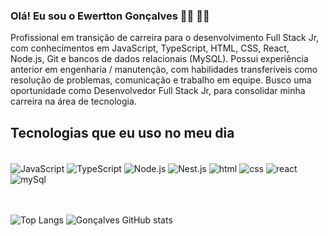 ### Olá! Eu sou o Ewertton Gonçalves 🤙🏼 👨‍💻

Profissional em transição de carreira para o desenvolvimento Full Stack Jr, com conhecimentos
em JavaScript, TypeScript, HTML, CSS, React, Node.js, Git e bancos de dados relacionais
(MySQL). Possui experiência anterior em engenharia / manutenção, com habilidades
transferíveis como resolução de problemas, comunicação e trabalho em equipe. Busco uma
oportunidade como Desenvolvedor Full Stack Jr, para consolidar minha carreira na área de
tecnologia.<br/>

## Tecnologias que eu uso no meu dia
<div style = "display: inline_block"><br/>
    <img align ="center" alt="JavaScript" src="https://img.shields.io/badge/JavaScript-323330?style=for-the-badge&logo=javascript&logoColor=F7DF1E"/>
    <img align ="center" alt="TypeScript" src ="https://img.shields.io/badge/typescript-%23007ACC.svg?style=for-the-badge&logo=typescript&logoColor=white)"/>
    <img align ="center" alt="Node.js" src="https://img.shields.io/badge/node.js-6DA55F?style=for-the-badge&logo=node.js&logoColor=white)"/>
    <img align ="center" alt="Nest.js" src="https://img.shields.io/badge/nestjs-%23E0234E.svg?style=for-the-badge&logo=nestjs&logoColor=white"/>
    <img align ="center" alt="html" src="https://img.shields.io/badge/html5-%23E34F26.svg?style=for-the-badge&logo=html5&logoColor=white)">
    <img align ="center" alt="css" src="https://img.shields.io/badge/css3-%231572B6.svg?style=for-the-badge&logo=css3&logoColor=white)">
    <img align ="center" alt="react" src="https://img.shields.io/badge/react-%2320232a.svg?style=for-the-badge&logo=react&logoColor=%2361DAFB)">
    <img align ="center" alt="mySql" src="https://img.shields.io/badge/mysql-4479A1.svg?style=for-the-badge&logo=mysql&logoColor=white)"> <br/>


<br> <br>![Top Langs](https://github-readme-stats.vercel.app/api/top-langs/?username=anuraghazra&size_weight=0.5&count_weight=0.5)
![Gonçalves GitHub stats](https://github-readme-stats.vercel.app/api?username=ewerttongoncalvesdev&show_icons=true&theme=dracula)<br/>
